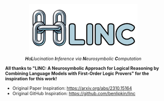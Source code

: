 <p align="center">
  <img src="data/logo.png" width="350" title="hover text">
  <br>
  <i><b>H</b>a<b>L</b>lucination <b>I</b>nference via <b>N</b>eurosymbolic <b>C</b>omputation</i>
</p>

<b>All thanks to "LINC: A Neurosymbolic Approach for Logical Reasoning by Combining Language Models with First-Order Logic Provers" for the inspiration for this work!</b>
<br>
- Original Paper Inspiration: https://arxiv.org/abs/2310.15164
- Original GitHub Inspiration: https://github.com/benlipkin/linc
